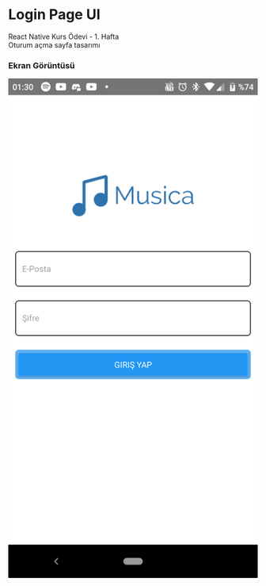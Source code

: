 # Login Page UI
React Native Kurs Ödevi - 1. Hafta<br/>
Oturum açma sayfa tasarımı

### Ekran Görüntüsü

<div align="center">
  <img width="600" src="/screenshot.png">
</div>

